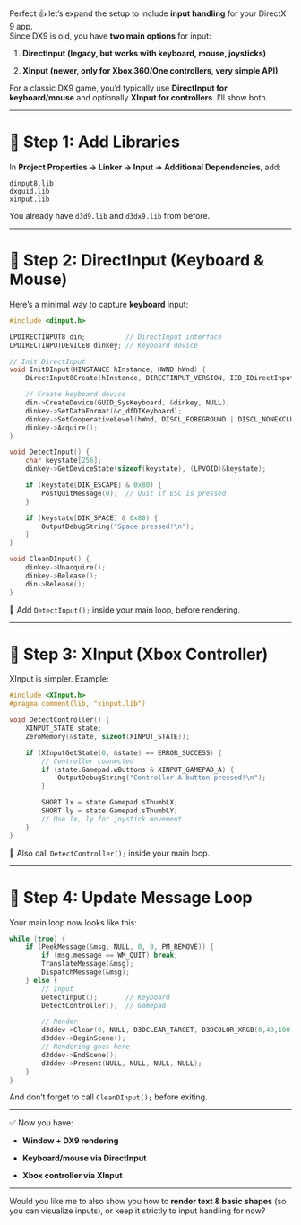 Perfect 👍 let’s expand the setup to include **input handling** for your DirectX 9 app.  
Since DX9 is old, you have **two main options** for input:

1. **DirectInput (legacy, but works with keyboard, mouse, joysticks)**
    
2. **XInput (newer, only for Xbox 360/One controllers, very simple API)**
    

For a classic DX9 game, you’d typically use **DirectInput for keyboard/mouse** and optionally **XInput for controllers**. I’ll show both.

---

# 🔹 Step 1: Add Libraries

In **Project Properties → Linker → Input → Additional Dependencies**, add:

```
dinput8.lib
dxguid.lib
xinput.lib
```

You already have `d3d9.lib` and `d3dx9.lib` from before.

---

# 🔹 Step 2: DirectInput (Keyboard & Mouse)

Here’s a minimal way to capture **keyboard** input:

```cpp
#include <dinput.h>

LPDIRECTINPUT8 din;          // DirectInput interface
LPDIRECTINPUTDEVICE8 dinkey; // Keyboard device

// Init DirectInput
void InitDInput(HINSTANCE hInstance, HWND hWnd) {
    DirectInput8Create(hInstance, DIRECTINPUT_VERSION, IID_IDirectInput8, (void**)&din, NULL);

    // Create keyboard device
    din->CreateDevice(GUID_SysKeyboard, &dinkey, NULL);
    dinkey->SetDataFormat(&c_dfDIKeyboard);
    dinkey->SetCooperativeLevel(hWnd, DISCL_FOREGROUND | DISCL_NONEXCLUSIVE);
    dinkey->Acquire();
}

void DetectInput() {
    char keystate[256];
    dinkey->GetDeviceState(sizeof(keystate), (LPVOID)&keystate);

    if (keystate[DIK_ESCAPE] & 0x80) {
        PostQuitMessage(0);  // Quit if ESC is pressed
    }

    if (keystate[DIK_SPACE] & 0x80) {
        OutputDebugString("Space pressed!\n");
    }
}

void CleanDInput() {
    dinkey->Unacquire();
    dinkey->Release();
    din->Release();
}
```

🔧 Add `DetectInput();` inside your main loop, before rendering.

---

# 🔹 Step 3: XInput (Xbox Controller)

XInput is simpler. Example:

```cpp
#include <XInput.h>
#pragma comment(lib, "xinput.lib")

void DetectController() {
    XINPUT_STATE state;
    ZeroMemory(&state, sizeof(XINPUT_STATE));

    if (XInputGetState(0, &state) == ERROR_SUCCESS) {
        // Controller connected
        if (state.Gamepad.wButtons & XINPUT_GAMEPAD_A) {
            OutputDebugString("Controller A button pressed!\n");
        }

        SHORT lx = state.Gamepad.sThumbLX;
        SHORT ly = state.Gamepad.sThumbLY;
        // Use lx, ly for joystick movement
    }
}
```

🔧 Also call `DetectController();` inside your main loop.

---

# 🔹 Step 4: Update Message Loop

Your main loop now looks like this:

```cpp
while (true) {
    if (PeekMessage(&msg, NULL, 0, 0, PM_REMOVE)) {
        if (msg.message == WM_QUIT) break;
        TranslateMessage(&msg);
        DispatchMessage(&msg);
    } else {
        // Input
        DetectInput();       // Keyboard
        DetectController();  // Gamepad

        // Render
        d3ddev->Clear(0, NULL, D3DCLEAR_TARGET, D3DCOLOR_XRGB(0,40,100), 1.0f, 0);
        d3ddev->BeginScene();
        // Rendering goes here
        d3ddev->EndScene();
        d3ddev->Present(NULL, NULL, NULL, NULL);
    }
}
```

And don’t forget to call `CleanDInput();` before exiting.

---

✅ Now you have:

- **Window + DX9 rendering**
    
- **Keyboard/mouse via DirectInput**
    
- **Xbox controller via XInput**
    

---

Would you like me to also show you how to **render text & basic shapes** (so you can visualize inputs), or keep it strictly to input handling for now?